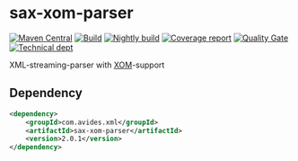 # sax-xom-parser

[![Maven Central](https://maven-badges.herokuapp.com/maven-central/com.avides.xml/sax-xom-parser/badge.svg)](https://maven-badges.herokuapp.com/maven-central/com.avides.xml/sax-xom-parser)
[![Build](https://github.com/avides/sax-xom-parser/workflows/release/badge.svg)](https://github.com/avides/sax-xom-parser/actions)
[![Nightly build](https://github.com/avides/sax-xom-parser/workflows/nightly/badge.svg)](https://github.com/avides/sax-xom-parser/actions)
[![Coverage report](https://sonarcloud.io/api/project_badges/measure?project=avides_sax-xom-parser&metric=coverage)](https://sonarcloud.io/dashboard?id=avides_sax-xom-parser)
[![Quality Gate](https://sonarcloud.io/api/project_badges/measure?project=avides_sax-xom-parser&metric=alert_status)](https://sonarcloud.io/dashboard?id=avides_sax-xom-parser)
[![Technical dept](https://sonarcloud.io/api/project_badges/measure?project=avides_sax-xom-parser&metric=sqale_index)](https://sonarcloud.io/dashboard?id=avides_sax-xom-parser)

XML-streaming-parser with [XOM](http://www.xom.nu/ "XOM")-support

## Dependency
```xml
<dependency>
	<groupId>com.avides.xml</groupId>
	<artifactId>sax-xom-parser</artifactId>
	<version>2.0.1</version>
</dependency>
```
